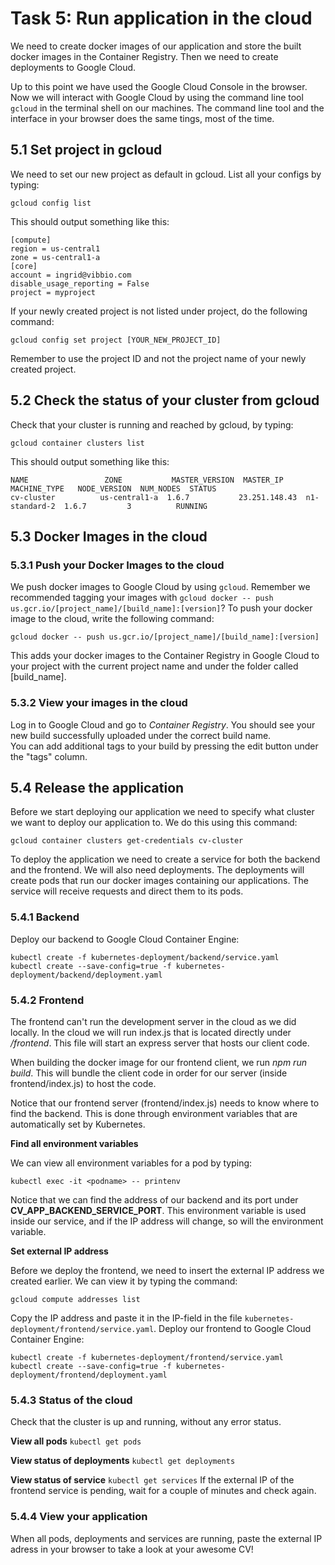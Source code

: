 # Task 5: Run application in the cloud

We need to create docker images of our application and store the built docker images in the Container Registry. 
Then we need to create deployments to Google Cloud. 

Up to this point we have used the Google Cloud Console in the browser.
Now we will interact with Google Cloud by using the command line tool `gcloud`
in the terminal shell on our machines.
The command line tool and the interface in your browser does the same tings, most of the time.

## 5.1 Set project in gcloud
We need to set our new project as default in gcloud.
List all your configs by typing: 

```
gcloud config list 
```
This should output something like this: 
```
[compute]
region = us-central1
zone = us-central1-a
[core]
account = ingrid@vibbio.com
disable_usage_reporting = False
project = myproject
```
If your newly created project is not listed under project, do the following command:
```
gcloud config set project [YOUR_NEW_PROJECT_ID]
```
Remember to use the project ID and not the project name of your newly created project.


## 5.2 Check the status of your cluster from gcloud

Check that your cluster is running and reached by gcloud, by typing: 

```
gcloud container clusters list
```

This should output something like this: 

```
NAME                 ZONE           MASTER_VERSION  MASTER_IP      MACHINE_TYPE   NODE_VERSION  NUM_NODES  STATUS
cv-cluster          us-central1-a  1.6.7           23.251.148.43  n1-standard-2  1.6.7         3          RUNNING
```


## 5.3 Docker Images in the cloud

### 5.3.1 Push your Docker Images to the cloud
We push docker images to Google Cloud by using `gcloud`. Remember we recommended tagging your images with `gcloud docker -- push us.gcr.io/[project_name]/[build_name]:[version]`?
To push your docker image to the cloud, write the following command:  

```
gcloud docker -- push us.gcr.io/[project_name]/[build_name]:[version]
```

This adds your docker images to the Container Registry in Google Cloud to your project with the current project name and under the folder called [build_name].

### 5.3.2 View your images in the cloud

Log in to Google Cloud and go to *Container Registry*.
You should see your new build successfully uploaded under the correct build name.   
You can add additional tags to your build by pressing the edit button under the "tags" column. 


## 5.4 Release the application

Before we start deploying our application we need to specify what cluster we want to deploy our application to.
We do this using this command:
```
gcloud container clusters get-credentials cv-cluster
```

To deploy the application we need to create a service for both the backend and the frontend.
We will also need deployments. The deployments will create pods that run our docker images containing our applications.
The service will receive requests and direct them to its pods.

### 5.4.1 Backend
Deploy our backend to Google Cloud Container Engine:
```
kubectl create -f kubernetes-deployment/backend/service.yaml
kubectl create --save-config=true -f kubernetes-deployment/backend/deployment.yaml
```

### 5.4.2 Frontend

The frontend can't run the development server in the cloud as we did locally.
In the cloud we will run index.js that is located directly under */frontend*. 
This file will start an express server that hosts our client code. 

When building the docker image for our frontend client, we run *npm run build*.
This will bundle the client code in order for our server (inside frontend/index.js) to host the code. 

Notice that our frontend server (frontend/index.js) needs to know where to find the backend. 
This is done through environment variables that are automatically set by Kubernetes. 

**Find all environment variables**

We can view all environment variables for a pod by typing: 
```
kubectl exec -it <podname> -- printenv
```

Notice that we can find the address of our backend and its port under **CV_APP_BACKEND_SERVICE_PORT**. 
This environment variable is used inside our service, and if the IP address will change, so will the environment variable.  

**Set external IP address**

Before we deploy the frontend, we need to insert the external IP address we created earlier. We can view it by typing the command:

```
gcloud compute addresses list
```

Copy the IP address and paste it in the IP-field in the file `kubernetes-deployment/frontend/service.yaml`.
Deploy our frontend to Google Cloud Container Engine:

```
kubectl create -f kubernetes-deployment/frontend/service.yaml
kubectl create --save-config=true -f kubernetes-deployment/frontend/deployment.yaml
```

### 5.4.3 Status of the cloud
Check that the cluster is up and running, without any error status.

**View all pods**
`kubectl get pods`

**View status of deployments**
`kubectl get deployments`

**View status of service**
`kubectl get services`
If the external IP of the frontend service is pending, wait for a couple of minutes and check again.

### 5.4.4 View your application
When all pods, deployments and services are running, paste the external IP adress in your browser to take a look at your awesome CV!